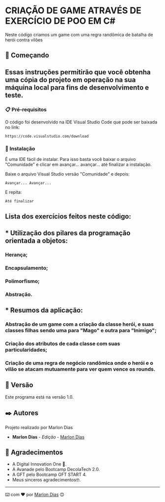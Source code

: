 # CRIAÇÃO DE GAME ATRAVÉS DE EXERCÍCIO DE POO EM C#

Neste código criamos um game com uma regra randômica de batalha de herói contra vilões

## 🚀 Começando

## Essas instruções permitirão que você obtenha uma cópia do projeto em operação na sua máquina local para fins de desenvolvimento e teste.



### 📋 Pré-requisitos

O código foi desenvolvido na IDE Visual Studio Code que pode ser baixada no link:

```
https://code.visualstudio.com/download
```

### 🔧 Instalação

É uma IDE fácil de instalar. Para isso basta você baixar o arquivo "Comunidade" e clicar em avançar... avançar... até finalizar a instalação.

Baixe o arquivo Visual Studio versão "Comunidade" e depois:

```
Avançar... Avançar...
```

E repita:

```
Até finalizar
```

## Lista dos exercícios feitos neste código:

## * Utilização dos pilares da programação orientada a objetos:
### Herança;
### Encapsulamento;
### Polimorfismo;
### Abstração.

## * Resumos da aplicação:
### Abstração de um game com a criação da classe herói, e suas classes filhas sendo uma para "Mago" e outra para "Inimigo";
### Criação dos atributos de cada classe com suas particularidades;
### Criação de uma regra de negócio randômica onde o herói e o vilão se atacam mutuamente para ver quem vence os rounds.  


## 📌 Versão

Este programa está na versão 1.0. 

## ✒️ Autores

Projeto realizado por Marlon Dias


* **Marlon Dias** - *Edição* - [Marlon Dias](https://github.com/MarlonHDC)

  

## 🎁 Agradecimentos

* A Digital Innovation One 📢.
* A Avanade pelo Bootcamp DecolaTech 2.0. 
* A GFT pelo Bootcamp GFT START 4.
* Meus sinceros agradecimentos🤓.


---

⌨️ com ❤️ por [Marlon Dias](https://github.com/MarlonHDC) 😊

